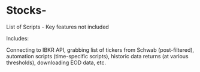 # Stocks-
List of Scripts - Key features not included 

Includes:

Connecting to IBKR API, grabbing list of tickers from Schwab (post-filtered), automation scripts (time-specific scripts), historic data returns (at various thresholds), downloading EOD data, etc. 
